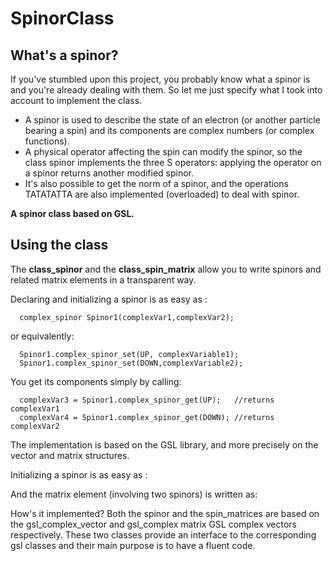 SpinorClass
===========


What's a spinor?
----------------


If you've stumbled upon this project,  you probably know what a spinor is and you're already dealing with them. So let me just specify what I took into account to implement the class.

<ul>
<li>A spinor is used to describe the state of an electron (or another particle bearing a spin)
and its components are complex numbers (or complex functions).
</li>
    
<li>      
A physical operator affecting the spin can modify the spinor, so the class spinor implements the
three S operators: applying the operator on a spinor returns another modified spinor. 
</li>

<li>
It's also possible to get the norm of a spinor, and the operations TATATATTA are also implemented (overloaded) to        deal with spinor.
</li>

</ul>
<b>
A spinor class based on GSL. 
</b>

Using the class
---------------

The <b>class_spinor</b> and the <b>class_spin_matrix</b> allow you to write spinors and related matrix elements in a transparent way. 

Declaring and initializing a spinor is as easy as :

      complex_spinor Spinor1(complexVar1,complexVar2);
      
or equivalently:

      Spinor1.complex_spinor_set(UP, complexVariable1); 
      Spinor1.complex_spinor_set(DOWN,complexVariable2);
   
You get its components simply by calling: 

      complexVar3 = Spinor1.complex_spinor_get(UP);   //returns complexVar1
      complexVar4 = Spinor1.complex_spinor_get(DOWN); //returns complexVar2


The implementation is based on the GSL library, and more precisely on the vector and matrix structures.  

   
Initializing a spinor is as easy as :


And the matrix element (involving two spinors) is written as: 

 

How's it implemented?
Both the spinor and the spin_matrices are based on the gsl_complex_vector and gsl_complex matrix
GSL complex vectors respectively. These two classes provide an interface to the corresponding gsl classes and their main purpose is to have a fluent code.   
